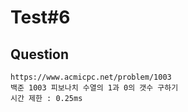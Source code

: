 # Test#6

## Question
```
https://www.acmicpc.net/problem/1003
백준 1003 피보나치 수열의 1과 0의 갯수 구하기
시간 제한 : 0.25ms 
```
